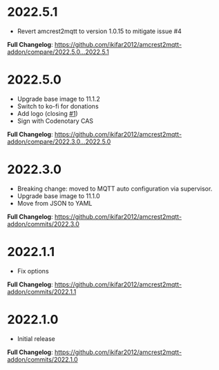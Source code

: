 # 2022.5.1

- Revert amcrest2mqtt to version 1.0.15 to mitigate issue #4

**Full Changelog**: https://github.com/ikifar2012/amcrest2mqtt-addon/compare/2022.5.0...2022.5.1

# 2022.5.0

- Upgrade base image to 11.1.2
- Switch to ko-fi for donations
- Add logo (closing [#1](https://github.com/ikifar2012/amcrest2mqtt-addon/issues/1))
- Sign with Codenotary CAS

**Full Changelog**: https://github.com/ikifar2012/amcrest2mqtt-addon/compare/2022.3.0...2022.5.0

# 2022.3.0

- Breaking change: moved to MQTT auto configuration via supervisor.
- Upgrade base image to 11.1.0
- Move from JSON to YAML

**Full Changelog**: https://github.com/ikifar2012/amcrest2mqtt-addon/commits/2022.3.0

# 2022.1.1

- Fix options

**Full Changelog**: https://github.com/ikifar2012/amcrest2mqtt-addon/commits/2022.1.1

# 2022.1.0

- Initial release

**Full Changelog**: https://github.com/ikifar2012/amcrest2mqtt-addon/commits/2022.1.0